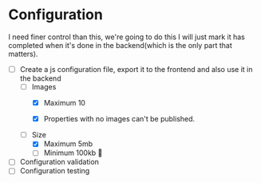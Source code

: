 # Configuration

I need finer control than this, we're going to do this
I will just mark it has completed when it's done in the backend(which is the only part that matters).

- [ ] Create a js configuration file, export it to the frontend and also use it in the backend
    - [ ] Images
        - [x] Maximum 10
        
        - [x] Properties with no images can't be published.
        <!-- This is a quality control -->
    - [ ] Size
        - [x] Maximum 5mb
        - [ ] Minimum 100kb 🥶
        <!-- I'm not so sure about this '1kb' thing, because it has to be pretty low res for it to be so low -->
        <!-- Update: Changed it to 100 kb, because I've scaled down a house to 1366x768 and it weights 891kb 😒 -->
        <!-- 100kb is already a dubious image, keep a watch on bro 🤔🤨😤 -->

- [ ] Configuration validation
- [ ] Configuration testing
